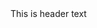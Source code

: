 <docs-decorative-header title="Custom Title" imgSrc="docs/pipeline/guides/testing/docs-decorative-header/decoration.svg">
This is header text
</docs-decorative-header>